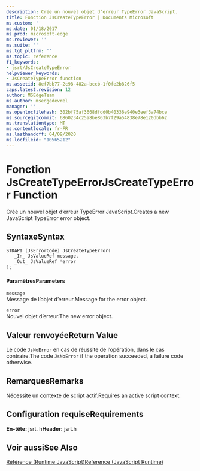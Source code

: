 ```yaml
---
description: Crée un nouvel objet d’erreur TypeError JavaScript.
title: Fonction JsCreateTypeError | Documents Microsoft
ms.custom: ''
ms.date: 01/18/2017
ms.prod: microsoft-edge
ms.reviewer: ''
ms.suite: ''
ms.tgt_pltfrm: ''
ms.topic: reference
f1_keywords:
- jsrt/JsCreateTypeError
helpviewer_keywords:
- JsCreateTypeError function
ms.assetid: 8ef7bb77-2c98-482a-bccb-1f0fe2b826f5
caps.latest.revision: 12
author: MSEdgeTeam
ms.author: msedgedevrel
manager: ''
ms.openlocfilehash: 302bf75af3668dfdd0b40336e940e3eef3a74bce
ms.sourcegitcommit: 6860234c25a8be863b7f29a54838e78e120dbb62
ms.translationtype: MT
ms.contentlocale: fr-FR
ms.lasthandoff: 04/09/2020
ms.locfileid: "10565212"
---
```

# <span data-ttu-id="dd0e7-103">Fonction JsCreateTypeError</span><span class="sxs-lookup"><span data-stu-id="dd0e7-103">JsCreateTypeError Function</span></span>
<span data-ttu-id="dd0e7-104">Crée un nouvel objet d’erreur TypeError JavaScript.</span><span class="sxs-lookup"><span data-stu-id="dd0e7-104">Creates a new JavaScript TypeError error object.</span></span>  
  
## <span data-ttu-id="dd0e7-105">Syntaxe</span><span class="sxs-lookup"><span data-stu-id="dd0e7-105">Syntax</span></span>  
  
```cpp  
STDAPI_(JsErrorCode) JsCreateTypeError(  
   _In_ JsValueRef message,  
   _Out_ JsValueRef *error  
);  
```  
  
#### <span data-ttu-id="dd0e7-106">Paramètres</span><span class="sxs-lookup"><span data-stu-id="dd0e7-106">Parameters</span></span>  
 `message`  
 <span data-ttu-id="dd0e7-107">Message de l’objet d’erreur.</span><span class="sxs-lookup"><span data-stu-id="dd0e7-107">Message for the error object.</span></span>  
  
 `error`  
 <span data-ttu-id="dd0e7-108">Nouvel objet d’erreur.</span><span class="sxs-lookup"><span data-stu-id="dd0e7-108">The new error object.</span></span>  
  
## <span data-ttu-id="dd0e7-109">Valeur renvoyée</span><span class="sxs-lookup"><span data-stu-id="dd0e7-109">Return Value</span></span>  
 <span data-ttu-id="dd0e7-110">Le code `JsNoError` en cas de réussite de l’opération, dans le cas contraire.</span><span class="sxs-lookup"><span data-stu-id="dd0e7-110">The code `JsNoError` if the operation succeeded, a failure code otherwise.</span></span>  
  
## <span data-ttu-id="dd0e7-111">Remarques</span><span class="sxs-lookup"><span data-stu-id="dd0e7-111">Remarks</span></span>  
 <span data-ttu-id="dd0e7-112">Nécessite un contexte de script actif.</span><span class="sxs-lookup"><span data-stu-id="dd0e7-112">Requires an active script context.</span></span>  
  
## <span data-ttu-id="dd0e7-113">Configuration requise</span><span class="sxs-lookup"><span data-stu-id="dd0e7-113">Requirements</span></span>  
 <span data-ttu-id="dd0e7-114">**En-tête:** jsrt. h</span><span class="sxs-lookup"><span data-stu-id="dd0e7-114">**Header:** jsrt.h</span></span>  
  
## <span data-ttu-id="dd0e7-115">Voir aussi</span><span class="sxs-lookup"><span data-stu-id="dd0e7-115">See Also</span></span>  
 [<span data-ttu-id="dd0e7-116">Référence (Runtime JavaScript)</span><span class="sxs-lookup"><span data-stu-id="dd0e7-116">Reference (JavaScript Runtime)</span></span>](../chakra-hosting/reference-javascript-runtime.md)